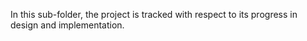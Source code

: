 In this sub-folder, the project is tracked with respect to its progress in design and implementation.
